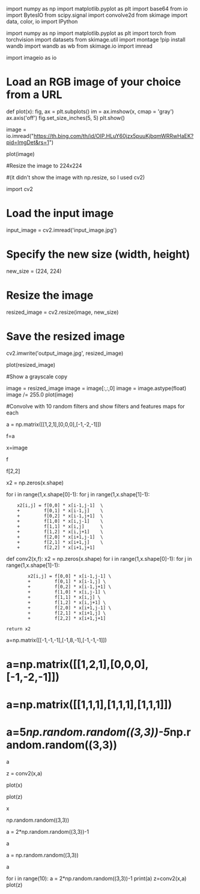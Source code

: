 import numpy as np
import matplotlib.pyplot as plt
import base64
from io import BytesIO
from scipy.signal import convolve2d
from skimage import data, color, io
import IPython

import numpy as np
import matplotlib.pyplot as plt
import torch
from torchvision import datasets
from skimage.util import montage
!pip install wandb
import wandb as wb
from skimage.io import imread

import imageio as io

# Load an RGB image of your choice from a URL

def plot(x):
    fig, ax = plt.subplots()
    im = ax.imshow(x, cmap = 'gray')
    ax.axis('off')
    fig.set_size_inches(5, 5)
    plt.show()

image = io.imread("https://th.bing.com/th/id/OIP.HLuY60jzx5puuKjbqmWRRwHaEK?pid=ImgDet&rs=1")

plot(image)

#Resize the image to 224x224

#(it didn't show the image with np.resize, so I used cv2)

import cv2

# Load the input image
input_image = cv2.imread('input_image.jpg')

# Specify the new size (width, height)
new_size = (224, 224)

# Resize the image
resized_image = cv2.resize(image, new_size)

# Save the resized image
cv2.imwrite('output_image.jpg', resized_image)


plot(resized_image)

#Show a grayscale copy

image = resized_image
image = image[:,:,0]
image = image.astype(float)
image /= 255.0
plot(image)

#Convolve with 10 random filters and show filters and features maps for each


a = np.matrix([[1,2,1],[0,0,0],[-1,-2,-1]])

f=a

x=image

f

f[2,2]

x2 = np.zeros(x.shape)

for i in range(1,x.shape[0]-1):
    for j in range(1,x.shape[1]-1):

        x2[i,j] = f[0,0] * x[i-1,j-1]  \
        +         f[0,1] * x[i-1,j]    \
        +         f[0,2] * x[i-1,j+1]  \
        +         f[1,0] * x[i,j-1]    \
        +         f[1,1] * x[i,j]      \
        +         f[1,2] * x[i,j+1]    \
        +         f[2,0] * x[i+1,j-1]  \
        +         f[2,1] * x[i+1,j]    \
        +         f[2,2] * x[i+1,j+1]

def conv2(x,f):
    x2 = np.zeros(x.shape)
    for i in range(1,x.shape[0]-1):
        for j in range(1,x.shape[1]-1):

            x2[i,j] = f[0,0] * x[i-1,j-1] \
            +         f[0,1] * x[i-1,j] \
            +         f[0,2] * x[i-1,j+1] \
            +         f[1,0] * x[i,j-1] \
            +         f[1,1] * x[i,j] \
            +         f[1,2] * x[i,j+1] \
            +         f[2,0] * x[i+1,j-1] \
            +         f[2,1] * x[i+1,j] \
            +         f[2,2] * x[i+1,j+1]

    return x2

a=np.matrix([[-1,-1,-1],[-1,8,-1],[-1,-1,-1]])
# a=np.matrix([[1,2,1],[0,0,0],[-1,-2,-1]])
# a=np.matrix([[1,1,1],[1,1,1],[1,1,1]])
# a=5*np.random.random((3,3))-5*np.random.random((3,3))

a

z = conv2(x,a)

plot(x)

plot(z)

x

np.random.random((3,3))

a = 2*np.random.random((3,3))-1

a

a = np.random.random((3,3))

a

for i in range(10):
    a = 2*np.random.random((3,3))-1
    print(a)
    z=conv2(x,a)
    plot(z)

